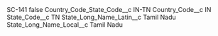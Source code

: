 <?xml version="1.0" encoding="UTF-8"?>
<CustomMetadata xmlns="http://soap.sforce.com/2006/04/metadata" xmlns:xsi="http://www.w3.org/2001/XMLSchema-instance" xmlns:xsd="http://www.w3.org/2001/XMLSchema">
    <label>SC-141</label>
    <protected>false</protected>
    <values>
        <field>Country_Code_State_Code__c</field>
        <value xsi:type="xsd:string">IN-TN</value>
    </values>
    <values>
        <field>Country_Code__c</field>
        <value xsi:type="xsd:string">IN</value>
    </values>
    <values>
        <field>State_Code__c</field>
        <value xsi:type="xsd:string">TN</value>
    </values>
    <values>
        <field>State_Long_Name_Latin__c</field>
        <value xsi:type="xsd:string">Tamil Nadu</value>
    </values>
    <values>
        <field>State_Long_Name_Local__c</field>
        <value xsi:type="xsd:string">Tamil Nadu</value>
    </values>
</CustomMetadata>
